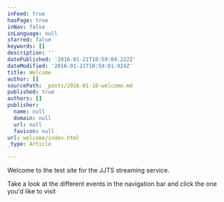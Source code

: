 ```yaml
---
inFeed: true
hasPage: true
inNav: false
inLanguage: null
starred: false
keywords: []
description: ''
datePublished: '2016-01-21T10:59:04.222Z'
dateModified: '2016-01-21T10:59:01.924Z'
title: Welcome
author: []
sourcePath: _posts/2016-01-18-welcome.md
published: true
authors: []
publisher:
  name: null
  domain: null
  url: null
  favicon: null
url: welcome/index.html
_type: Article

---
```

Welcome to the test site for the JJTS streaming service.

Take a look at the different events in the navigation bar and click the one you'd like to visit
